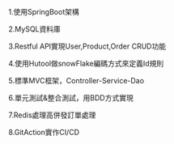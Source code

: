 


1.使用SpringBoot架構

2.MySQL資料庫

3.Restful API實現User,Product,Order CRUD功能

4.使用Hutool做snowFlake編碼方式來定義Id規則

5.標準MVC框架，Controller-Service-Dao

6.單元測試&整合測試，用BDD方式實現

7.Redis處理高併發訂單處理

8.GitAction實作CI/CD


